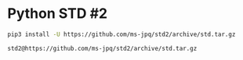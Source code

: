 # Python STD #2

```bash
pip3 install -U https://github.com/ms-jpq/std2/archive/std.tar.gz
```

```requirement.txt
std2@https://github.com/ms-jpq/std2/archive/std.tar.gz
```
